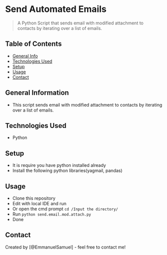 # Send Automated Emails
> A Python Script that sends email with modified attachment to contacts by iterating over a list of emails.

## Table of Contents
* [General Info](#general-information)
* [Technologies Used](#technologies-used)
* [Setup](#setup)
* [Usage](#usage)
* [Contact](#contact)
<!-- * [License](#license) -->


## General Information
- This script sends email with modified attachment to contacts by iterating over a list of emails.

## Technologies Used
- Python

## Setup
- It is require you have python installed already
- Install the following python libraries(yagmail, pandas)

## Usage
- Clone this repository
- Edit with local IDE and run
- Or open the cmd prompt
	`cd /Input the directory/`
- Run
	`python send.email.mod.attach.py`
- Done


## Contact
Created by [@EmmanuelSamuel] - feel free to contact me!

